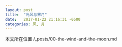 ```yaml
---
layout: post
title:  "光风与霁月"
date:   2017-01-22 21:16:31 -0500
categories: 风, 月
---
```


本文所在位置 /_posts/00-the-wind-and-the-moon.md



